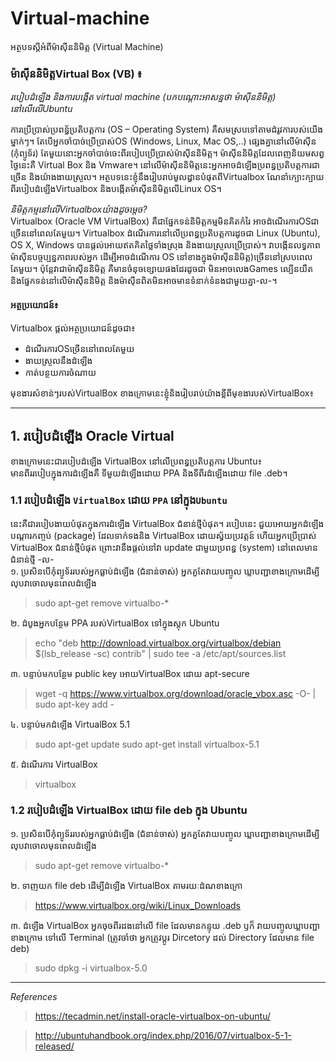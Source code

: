 # Virtual-machine
អត្ថបទស្ដីអំពីម៉ាសុីននិមិត្ត (Virtual Machine)

### ម៉ាស៊ីននិមិត្តVirtual Box (VB) ៖ 
*របៀបដំឡើង និងការបង្កើត virtual machine (បកបណ្ដោះអាសន្នថា ម៉ាស៊ីននិមិត្ត)​នៅលើលើUbuntu*

ការប្រើប្រាស់ប្រពន្ធ័ប្រតិបត្តការ (OS – Operating System) គឺសមស្របទៅតាមដំរូវការបស់យើងម្នាក់ៗ។ តែបើអ្នកចាំបាច់ប្រើប្រាស់OS​ (Windows, Linux, Mac OS,..) ផ្សេងគ្នានៅលើម៉ាស៊ីន (កុំព្យូទ័រ) តែមួយនោះអ្នកចាំបាច់ចេះពីរបៀបប្រើប្រាស់ម៉ាស៊ីននិមិត្ត។ ម៉ាស៊ីននិមិត្តដែលពេញនិយមសព្វថ្ងៃនេះគឺ Virtual Box និង Vmware។ នៅលើម៉ាស៊ីននិមិត្តនេះអ្នកអាចដំឡើងប្រពន្ធប្រតិបត្តការជាច្រើន និងយ៉ាងងាយស្រួល។
អត្ថបទនេះខ្ញុំនឹងរៀបរាប់មូលដ្ធានបំផុតពីVirtualbox ណែនាំក្បោះក្បាយពីរបៀបដំឡើងVirtualbox និងបង្កើតម៉ាស៊ីននិមិត្តលើLinux OS។<br/>

*និមិត្តកម្មនៅលើVirtualboxយ៉ាងដូចម្ដេច?* <br/>
  Virtualbox (Oracle VM VirtualBox) គឺជាផ្នែកទន់និមិត្តកម្មមិនគិតកំរៃ អាចដំណើរការOSជាច្រើននៅពេលតែមួយ។ Virtualbox ដំណើរការនៅលើប្រពន្ធប្រតិបត្តការដូចជា Linux (Ubuntu), OS X, Windows បានផ្ដល់អោយឥតគិតថ្លៃទាំងស្រុង និងងាយស្រួលប្រើប្រាស់។
វាបង្កើនលទ្ធភាពម៉ាស៊ីនបច្ចប្បន្នភាពរបស់អ្នក ដើម្បីអាចដំណើការ OS នៅខាងក្នុងម៉ាស៊ីននិមិត្ត)ច្រើននៅស្របពេល តែមួយ។
ប៉ុន្តែវាជាម៉ាស៊ីននិមិត្ត គឺមានចំនុចខ្សោយផងដែរដូចជា មិនអាចលេងGames ល្បើនយឺត និងផ្នែកទន់នៅលើម៉ាស៊ីននិមិត្ត និងម៉ាស៊ីនពិតមិនអាចមានទំនាក់ទំនងជាមួយគ្នា-ល-។ <br/>

#### អត្ថប្រយោជន៍៖ <br/>
Virtualbox ផ្ដល់អត្ថប្រយោជន៍ដូចជា៖<br/>
<ul>
<li>ដំណើរការOSច្រើននៅពេលតែមួយ</li>
<li>ងាយស្រួលនឹងដំឡើង</li>
<li>កាត់បន្ថយការចំណាយ</li>
</ul>

មុខងារសំខាន់ៗរបស់VirtualBox
ខាងក្រោមនេះខ្ញុំនិងរៀបរាប់យ៉ាងខ្លីពីមុខងារបស់VirtualBox៖
***
## 1. របៀបដំឡើង​ Oracle Virtual
ខាងក្រោមនេះជារបៀបដំឡើង VirtualBox នៅលើប្រពន្ធប្រតិបត្តការ Ubuntu៖<br/>
មានពីររបៀបក្នុងការដំឡើងគឺ ទីមួយដំឡើងដោយ PPA និងទីពីរដំឡើងដោយ​ file .deb។<br/>

### 1.1 របៀបដំឡើង `VirtualBox` ដោយ​ `PPA` នៅក្នុង`Ubuntu`
នេះគឺជារបៀបងាយបំផុតក្នុងការដំឡើង VirtualBox ជំនាន់ថ្មីបំផុត។​ របៀបនេះ ជួយអោយអ្នកដំឡើងបណ្ដារកញ្ចប់ (package) ដែលទាក់ទងនិង VirtualBox ដោយស្វ័យប្រវត្តន៍ ហើយអ្នកប្រើប្រាស់ VirtualBox ជំនាន់ថ្មីបំផុត ព្រោះវានឹងផ្ដល់នៅវា update ជាមួយប្រពន្ធ (system) នៅពេលមានជំនាន់ថ្មី -ល-<br/>
១. ប្រសិនបើកុំព្យូទ័ររបស់អ្នកធ្លាប់ដំឡើង (ជំនាន់ចាស់) អ្នកគួតែវាយបញ្ចូល ឃ្លាបញ្ជាខាងក្រោមដើម្បី លុបវាចោលមុនពេលដំឡើង
> sudo apt-get remove virtualbo-* 

២.​ ដំបូងអ្នកបន្ថែម PPA របស់VirtualBox ទៅក្នុងស្តុក Ubuntu
> echo "deb http://download.virtualbox.org/virtualbox/debian $(lsb_release -sc) contrib" | sudo tee -a /etc/apt/sources.list

៣. បន្ទាប់មកបន្ថែម public key អោយVirtualBox ដោយ apt-secure
> wget -q https://www.virtualbox.org/download/oracle_vbox.asc -O- | sudo apt-key add -

៤. បន្ទាប់មកដំឡើង VirtualBox 5.1
> sudo apt-get update
> sudo apt-get install virtualbox-5.1

៥. ដំណើរការ VirtualBox
> virtualbox

### 1.2 របៀបដំឡើង VirtualBox ដោយ file deb ក្នុង Ubuntu
១. ប្រសិនបើកុំព្យូទ័ររបស់អ្នកធ្លាប់ដំឡើង (ជំនាន់ចាស់) អ្នកគួតែវាយបញ្ចូល ឃ្លាបញ្ជាខាងក្រោមដើម្បី លុបវាចោលមុនពេលដំឡើង
> sudo apt-get remove virtualbo-*

២. ទាញយក file deb ដើម្បីដំឡើង VirtualBox តាមរយៈដំណខាងក្រោ
> https://www.virtualbox.org/wiki/Linux_Downloads

៣. ដំឡើង VirtualBox អ្នកចុចពីរដងនៅលើ file ដែលមានកន្ទុយ .deb ឫក៏ វាយបញ្ចូលឃ្លាបញ្ជាខាងក្រោម ទៅលើ Terminal (ត្រូវចាំថា អ្នកត្រូវប្ដូរ Dircetory ដល់ Directory ដែលមាន file deb)
> sudo dpkg -i virtualbox-5.0

___

*References*
> https://tecadmin.net/install-oracle-virtualbox-on-ubuntu/

> http://ubuntuhandbook.org/index.php/2016/07/virtualbox-5-1-released/



